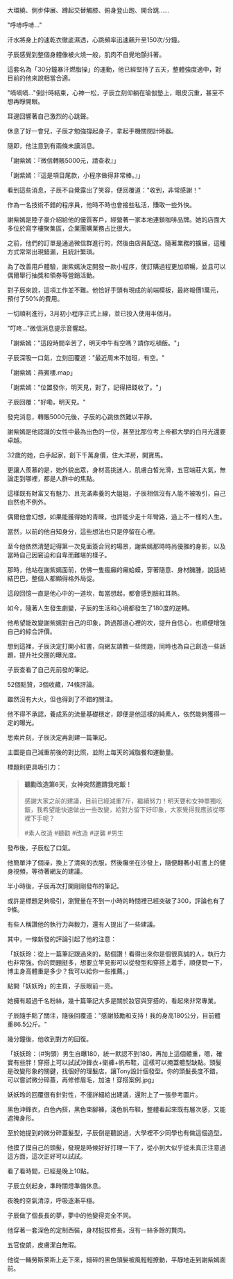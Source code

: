 大環繞、側步伸展、蹲起交替觸膝、俯身登山跑、開合跳……

"呼哧呼哧..."

汗水將身上的速乾衣徹底濕透，心跳頻率迅速飆升至150次/分鐘。

子辰感覺到整個身體像被火燒一般，肌肉不自覺地顫抖著。

這套名為「30分鐘暴汗燃脂操」的運動，他已經堅持了五天，整體強度適中，對目前的他來說相當合適。

"嘀嘀嘀..."倒計時結束，心神一松，子辰立刻仰躺在瑜伽墊上，眼皮沉重，甚至不想再睜開眼。

耳邊回響著自己激烈的心跳聲。

休息了好一會兒，子辰才勉強撐起身子，拿起手機關閉計時器。

隨即，他注意到有兩條未讀消息。

「謝紫嫣：『微信轉賬5000元，請查收』」

「謝紫嫣：『這是項目尾款，小程序做得非常棒。』」

看到這些消息，子辰不自覺露出了笑容，便回覆道："收到，非常感謝！"

作為一名技術不錯的程序員，他時不時也會接些私活，賺取一些外快。

謝紫嫣是陸子豪介紹給他的優質客戶，經營著一家本地連鎖咖啡品牌。她的店面大多位於寫字樓聚集區，企業團購業務占比很大。

之前，他們的訂單是通過微信群進行的，然後由店員配送。隨著業務的擴展，這種方式常常出現錯漏，且統計繁瑣。

為了改善用戶體驗，謝紫嫣決定開發一款小程序，使訂購過程更加順暢，並且可以偶爾舉行抽獎和領券等營銷活動。

對子辰來說，這項工作並不難。他恰好手頭有現成的前端模板，最終報價1萬元，預付了50%的費用。

一切順利進行，3月初小程序正式上線，並已投入使用半個月。

"叮咚..."微信消息提示音響起。

「謝紫嫣："這段時間辛苦了，明天中午有空嗎？請你吃頓飯。"」

子辰深吸一口氣，立刻回覆道："最近周末不加班，有空。"

「謝紫嫣：燕賓樓.map」

「謝紫嫣："位置發你，明天見，對了，記得把錢收了。"」

子辰回覆："好嘞，明天見。"

發完消息，轉賬5000元後，子辰的心跳依然難以平靜。

謝紫嫣是他認識的女性中最為出色的一位，甚至比那位考上帝都大學的白月光還要卓越。

32歲的她，白手起家，創下千萬身價，住大洋房，開寶馬。

更讓人羨慕的是，她外貌出眾，身材高挑迷人，肌膚白皙光滑，五官端莊大氣，無論走到哪裡，都是人群中的焦點。

這樣既有財富又有魅力、且充滿素養的大姐姐，子辰相信沒有人能不被吸引，自己自然也不例外。

偶爾他會幻想，如果能獲得她的青睞，也許能少走十年彎路，過上不一樣的人生。

當然，以前的他自知身分，這些想法也只是停留在心裡。

至今他依然清楚記得第一次見面簽合同的場景，謝紫嫣那時時尚優雅的身影，以及當時自己因窘迫和自卑而難堪的樣子。

那時，他站在謝紫嫣面前，仿佛一隻瘋癲的癩蛤蟆，穿著隨意、身材臃腫，說話結結巴巴，整個人都顯得格外局促。

這段回憶一直是他心中的一道坎，每當想起，都會感到臉紅耳熱。

如今，隨著人生發生劇變，子辰的生活和心境都發生了180度的逆轉。

他希望能改變謝紫嫣對自己的印象，跨過那道心裡的坎，提升自信心，也順便增強自己的綜合評價。

想到這裡，子辰決定打開小紅書，向網友請教一些問題，同時也為自己創造一些話題，提升社交圈的曝光度。

子辰查看了自己先前發的筆記。

52個點贊，3個收藏，74條評論。

雖然沒有大火，但也得到了不錯的關注。

他不得不承認，養成系的流量基礎穩定，即便是他這樣的純素人，依然能夠獲得一定的曝光。

思索片刻，子辰決定再創建一篇筆記。

主圖是自己減重前後的對比照，並附上每天的減脂餐和運動量。

標題則更具吸引力：

>#### 聽勸改造第6天，女神突然邀請我吃飯！
>
>感謝大家之前的建議，目前已經減重7斤，繼續努力！明天要和女神單獨吃飯，我希望能快速做出一些改變，給對方留下好印象，大家覺得我應該從哪裡下手呢？
>
>#素人改造 #聽勸 #改造 #逆襲 #男生

發布後，子辰松了口氣。

他簡單沖了個澡，換上了清爽的衣服，然後癱坐在沙發上，隨便翻著小紅書上的健身視頻，等待著網友的建議。

半小時後，子辰再次打開剛剛發布的筆記。

或許是標題足夠吸引，瀏覽量在不到一小時的時間裡已經突破了300，評論也有了9條。

有些人稱讚他的執行力與毅力，還有人提出了一些建議。

其中，一條新發的評論引起了他的注意：

「妖妖玲：從上一篇筆記跟過來的，點個讚！看得出來你是個很真誠的人，執行力也非常強。你的問題挺多，想要立竿見影可以從發型和穿搭上着手，順便問一下，博主身高體重是多少？我可以給你一些推薦。」

點開「妖妖玲」的主頁，子辰眼前一亮。

她擁有超過千名粉絲，幾十篇筆記大多是關於妝容與穿搭的，看起來非常專業。

子辰隨手點了關注，隨後回覆道："感謝鼓勵和支持！我的身高180公分，目前體重86.5公斤。"

幾分鐘後，他收到對方的回復。

「妖妖玲：（#狗頭）男生自曝180，統一默認不到180，再加上這個體重，嗯，確實有些胖！穿搭上可以試試沖鋒衣+衛褲+帆布鞋，這樣可以掩蓋體型缺點。頭髮是改變形象的關鍵，找個好的理髮店，讓Tony設計個發型。你的頭髮長度不錯，可以嘗試微分碎蓋，再修修眉毛，加油！穿搭案例.jpg」

妖妖玲的回覆很有針對性，不僅詳細給出建議，還附上了一張參考圖片。

黑色沖鋒衣，白色內搭，黑色束腳褲，淺色帆布鞋，整體看起來既有層次感，又能遮掩身形。

至於她提到的微分碎蓋髮型，子辰倒是聽說過，大學裡不少同學也有做這個造型。

他摸了摸自己的頭髮，發現是時候好好打理一下了，從小到大似乎從未真正注意過這方面，這次正好可以試試。

看了看時間，已經是晚上10點。

子辰立刻起身，準時關燈準備休息。

夜晚的空氣清涼，呼吸逐漸平穩。

子辰做了個長長的夢，夢中的他變得完全不同。

他穿著一套深色的定制西裝，身材挺拔修長，沒有一絲多餘的贅肉。

五官俊朗，皮膚潔白無瑕。

他從一輛勞斯萊斯上走下來，細碎的黑色頭髮被風輕輕撩動，平靜地走到謝紫嫣面前。